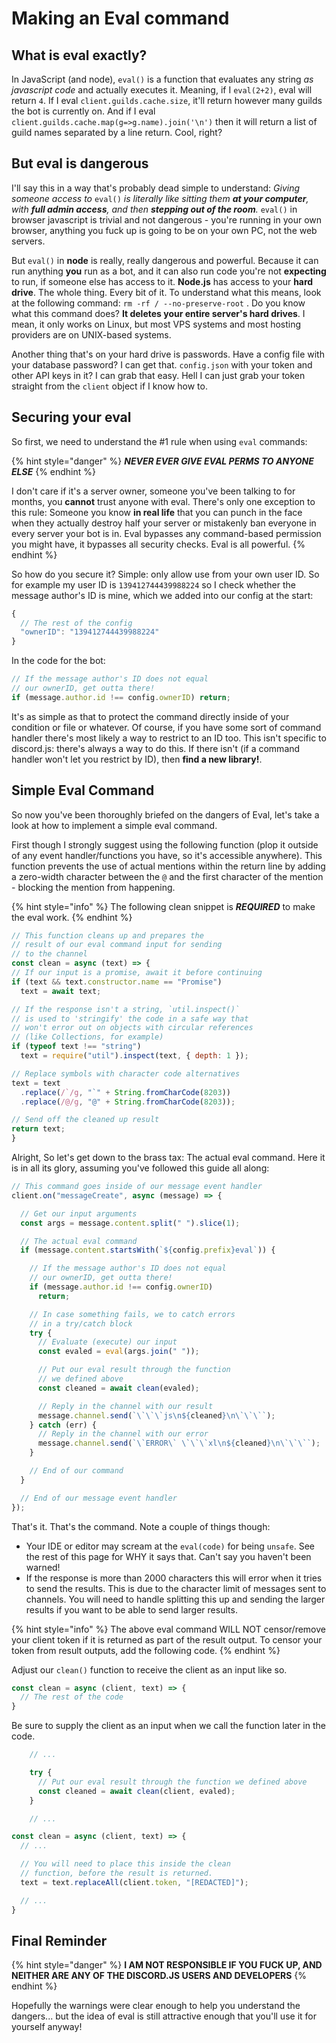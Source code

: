 # Making an Eval command

## What is eval exactly?

In JavaScript \(and node\), `eval()` is a function that evaluates any string _as javascript code_ and actually executes it. Meaning, if I `eval(2+2)`, eval will return `4`. If I eval `client.guilds.cache.size`, it'll return however many guilds the bot is currently on. And if I eval `client.guilds.cache.map(g=>g.name).join('\n')` then it will return a list of guild names separated by a line return. Cool, right?

## But eval is dangerous

I'll say this in a way that's probably dead simple to understand: _Giving someone access to_ `eval()` _is literally like sitting them **at your computer**, with **full admin access**, and then **stepping out of the room**._ `eval()` in browser javascript is trivial and not dangerous - you're running in your own browser, anything you fuck up is going to be on your own PC, not the web servers.

But `eval()` in **node** is really, really dangerous and powerful. Because it can run anything **you** run as a bot, and it can also run code you're not **expecting** to run, if someone else has access to it. **Node.js** has access to your **hard drive**. The whole thing. Every bit of it. To understand what this means, look at the following command: `rm -rf / --no-preserve-root` . Do you know what this command does? **It deletes your entire server's hard drives**. I mean, it only works on Linux, but most VPS systems and most hosting providers are on UNIX-based systems.

Another thing that's on your hard drive is passwords. Have a config file with your database password? I can get that. `config.json` with your token and other API keys in it? I can grab that easy. Hell I can just grab your token straight from the `client` object if I know how to.

## Securing your eval

So first, we need to understand the \#1 rule when using `eval` commands:

{% hint style="danger" %}
_**NEVER EVER GIVE EVAL PERMS TO ANYONE ELSE**_
{% endhint %}

I don't care if it's a server owner, someone you've been talking to for months, you **cannot** trust anyone with eval. There's only one exception to this rule: Someone you know **in real life** that you can punch in the face when they actually destroy half your server or mistakenly ban everyone in every server your bot is in. Eval bypasses any command-based permission you might have, it bypasses all security checks. Eval is all powerful.
{% endhint %}

So how do you secure it? Simple: only allow use from your own user ID. So for example my user ID is `139412744439988224` so I check whether the message author's ID is mine, which we added into our config at the start:

```javascript
{
  // The rest of the config
  "ownerID": "139412744439988224"
}
```

In the code for the bot:

```javascript
// If the message author's ID does not equal
// our ownerID, get outta there!
if (message.author.id !== config.ownerID) return;
```

It's as simple as that to protect the command directly inside of your condition or file or whatever. Of course, if you have some sort of command handler there's most likely a way to restrict to an ID too. This isn't specific to discord.js: there's always a way to do this. If there isn't \(if a command handler won't let you restrict by ID\), then **find a new library!**.

## Simple Eval Command

So now you've been thoroughly briefed on the dangers of Eval, let's take a look at how to implement a simple eval command.

First though I strongly suggest using the following function \(plop it outside of any event handler/functions you have, so it's accessible anywhere\). This function prevents the use of actual mentions within the return line by adding a zero-width character between the `@` and the first character of the mention - blocking the mention from happening.

{% hint style="info" %}
The following clean snippet is _**REQUIRED**_ to make the eval work.
{% endhint %}

```javascript
// This function cleans up and prepares the
// result of our eval command input for sending
// to the channel
const clean = async (text) => {
// If our input is a promise, await it before continuing
if (text && text.constructor.name == "Promise")
  text = await text;

// If the response isn't a string, `util.inspect()`
// is used to 'stringify' the code in a safe way that
// won't error out on objects with circular references
// (like Collections, for example)
if (typeof text !== "string")
  text = require("util").inspect(text, { depth: 1 });

// Replace symbols with character code alternatives
text = text
  .replace(/`/g, "`" + String.fromCharCode(8203))
  .replace(/@/g, "@" + String.fromCharCode(8203));

// Send off the cleaned up result
return text;
}
```

Alright, So let's get down to the brass tax: The actual eval command. Here it is in all its glory, assuming you've followed this guide all along:

```javascript
// This command goes inside of our message event handler
client.on("messageCreate", async (message) => {

  // Get our input arguments
  const args = message.content.split(" ").slice(1);

  // The actual eval command
  if (message.content.startsWith(`${config.prefix}eval`)) {

    // If the message author's ID does not equal
    // our ownerID, get outta there!
    if (message.author.id !== config.ownerID)
      return;

    // In case something fails, we to catch errors
    // in a try/catch block
    try {
      // Evaluate (execute) our input
      const evaled = eval(args.join(" "));

      // Put our eval result through the function
      // we defined above
      const cleaned = await clean(evaled);

      // Reply in the channel with our result
      message.channel.send(`\`\`\`js\n${cleaned}\n\`\`\``);
    } catch (err) {
      // Reply in the channel with our error
      message.channel.send(`\`ERROR\` \`\`\`xl\n${cleaned}\n\`\`\``);
    }

    // End of our command
  }

  // End of our message event handler
});
```

That's it. That's the command. Note a couple of things though:

* Your IDE or editor may scream at the `eval(code)` for being `unsafe`. See the rest of this page for WHY it says that. Can't say you haven't been warned!
* If the response is more than 2000 characters this will error when it tries to send the results. This is due to the character limit of messages sent to channels. You will need to handle splitting this up and sending the larger results if you want to be able to send larger results.

{% hint style="info" %}
The above eval command WILL NOT censor/remove your client token if it is returned as part of the result output. To censor your token from result outputs, add the following code.
{% endhint %}

Adjust our `clean()` function to receive the client as an input like so.

```javascript
const clean = async (client, text) => { 
  // The rest of the code
}
```

Be sure to supply the client as an input when we call the function later in the code.

```javascript
    // ...

    try {
      // Put our eval result through the function we defined above
      const cleaned = await clean(client, evaled);
    }

    // ...
```

```javascript
const clean = async (client, text) => { 
  // ...

  // You will need to place this inside the clean
  // function, before the result is returned.
  text = text.replaceAll(client.token, "[REDACTED]");

  // ...
}
```

## Final Reminder

{% hint style="danger" %}
**I AM NOT RESPONSIBLE IF YOU FUCK UP, AND NEITHER ARE ANY OF THE DISCORD.JS USERS AND DEVELOPERS**
{% endhint %}

Hopefully the warnings were clear enough to help you understand the dangers... but the idea of eval is still attractive enough that you'll use it for yourself anyway!

